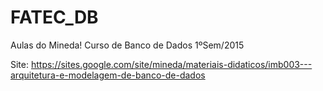 # FATEC_DB
Aulas do Mineda!
Curso de Banco de Dados 1ºSem/2015

Site: https://sites.google.com/site/mineda/materiais-didaticos/imb003---arquitetura-e-modelagem-de-banco-de-dados
